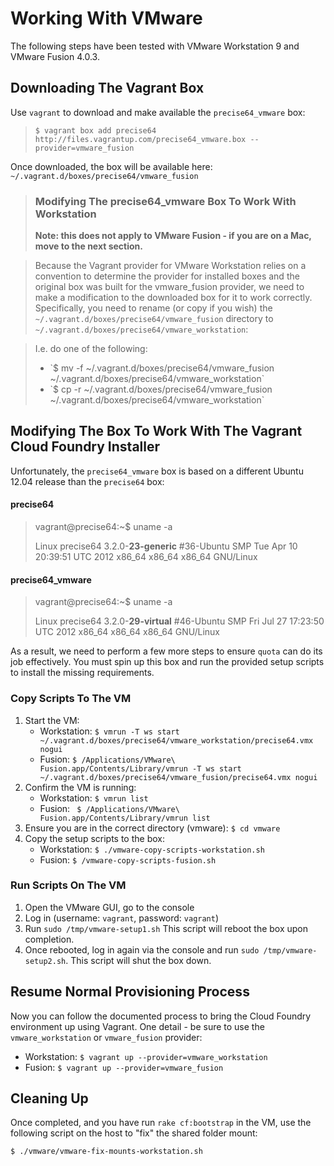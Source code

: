 # Working With VMware

The following steps have been tested with VMware Workstation 9 and VMware Fusion 4.0.3.

## Downloading The Vagrant Box
Use `vagrant` to download and make available the `precise64_vmware` box:

> `$ vagrant box add precise64 http://files.vagrantup.com/precise64_vmware.box --provider=vmware_fusion`

Once downloaded, the box will be available here: `~/.vagrant.d/boxes/precise64/vmware_fusion`

> ### Modifying The precise64_vmware Box To Work With Workstation
> **Note: this does not apply to VMware Fusion - if you are on a Mac, move to the next section.**

> Because the Vagrant provider for VMware Workstation relies on a convention to determine the provider for installed boxes and the original box was built for the vmware_fusion provider, we need to make a modification to the downloaded box for it to work correctly. Specifically, you need to rename (or copy if you wish) the `~/.vagrant.d/boxes/precise64/vmware_fusion` directory to `~/.vagrant.d/boxes/precise64/vmware_workstation`:

> I.e. do one of the following:
> <ul>
> <li>`$ mv -f ~/.vagrant.d/boxes/precise64/vmware_fusion ~/.vagrant.d/boxes/precise64/vmware_workstation`</li>
> <li>`$ cp -r ~/.vagrant.d/boxes/precise64/vmware_fusion ~/.vagrant.d/boxes/precise64/vmware_workstation`</li>
> </ul>

## Modifying The Box To Work With The Vagrant Cloud Foundry Installer
Unfortunately, the `precise64_vmware` box is based on a different Ubuntu 12.04 release than the `precise64` box: 

#### precise64
> vagrant@precise64:~$ uname -a
>
> Linux precise64 3.2.0-**23-generic** #36-Ubuntu SMP Tue Apr 10 20:39:51 UTC 2012 x86_64 x86_64 x86_64 GNU/Linux

#### precise64_vmware
> vagrant@precise64:~$  uname -a
>
> Linux precise64 3.2.0-**29-virtual** #46-Ubuntu SMP Fri Jul 27 17:23:50 UTC 2012 x86_64 x86_64 x86_64 GNU/Linux

As a result, we need to perform a few more steps to ensure `quota` can do its job effectively. You must spin up this box and run the provided setup scripts to install the missing requirements.

### Copy Scripts To The VM
1. Start the VM:
    - Workstation: `$ vmrun -T ws start ~/.vagrant.d/boxes/precise64/vmware_workstation/precise64.vmx nogui`
    -  Fusion: `$ /Applications/VMware\ Fusion.app/Contents/Library/vmrun -T ws start ~/.vagrant.d/boxes/precise64/vmware_fusion/precise64.vmx nogui`
2. Confirm the VM is running:
    - Workstation: `$ vmrun list`
    - Fusion: ` $ /Applications/VMware\ Fusion.app/Contents/Library/vmrun list`
3. Ensure you are in the correct directory (vmware): `$ cd vmware`
4. Copy the setup scripts to the box:
    - Workstation: `$ ./vmware-copy-scripts-workstation.sh`
    - Fusion: `$ /vmware-copy-scripts-fusion.sh`

### Run Scripts On The VM
1. Open the VMware GUI, go to the console
2. Log in (username: `vagrant`, password: `vagrant`)
3. Run `sudo /tmp/vmware-setup1.sh` This script will reboot the box upon completion.
4. Once rebooted, log in again via the console and run `sudo /tmp/vmware-setup2.sh`. This script will shut the box down.

## Resume Normal Provisioning Process
Now you can follow the documented process to bring the Cloud Foundry environment up using Vagrant. One detail - be sure to use the `vmware_workstation` or `vmware_fusion` provider:

- Workstation: `$ vagrant up --provider=vmware_workstation`
- Fusion: `$ vagrant up --provider=vmware_fusion`

## Cleaning Up
Once completed, and you have run `rake cf:bootstrap` in the VM, use the following script on the host to "fix" the shared folder mount:

```
$ ./vmware/vmware-fix-mounts-workstation.sh
```
